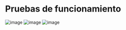 # Pruebas de funcionamiento
![image](https://github.com/user-attachments/assets/7a220234-b59d-435d-888f-391f2794c366)
![image](https://github.com/user-attachments/assets/30387125-43a0-4c61-9877-06a19b09231d)
![image](https://github.com/user-attachments/assets/6066ab8b-99dd-480e-9991-de02feec67e0)
